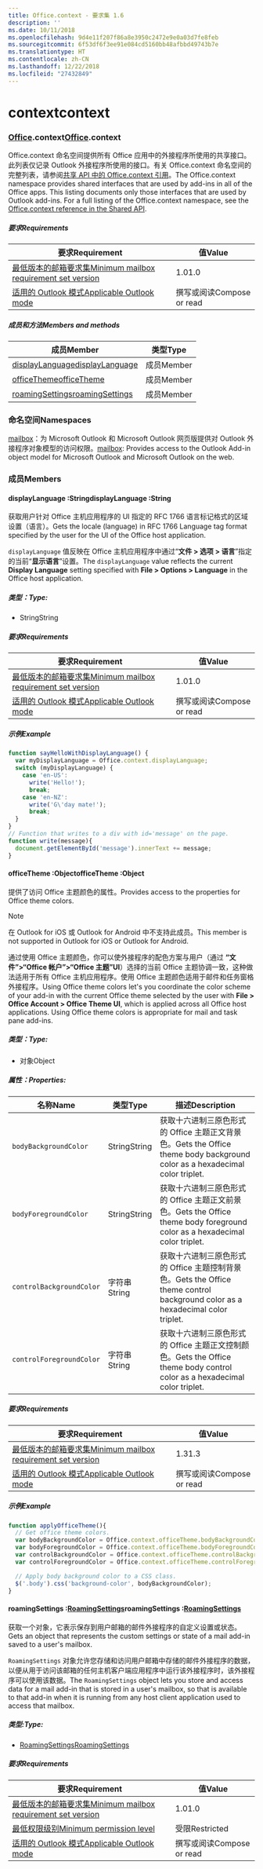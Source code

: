 ```yaml
---
title: Office.context - 要求集 1.6
description: ''
ms.date: 10/11/2018
ms.openlocfilehash: 9d4e11f207f86a8e3950c2472e9e0a03d7fe8feb
ms.sourcegitcommit: 6f53df6f3ee91e084cd5160bb48afbbd49743b7e
ms.translationtype: HT
ms.contentlocale: zh-CN
ms.lasthandoff: 12/22/2018
ms.locfileid: "27432849"
---
```

# <a name="context"></a><span data-ttu-id="6be48-102">context</span><span class="sxs-lookup"><span data-stu-id="6be48-102">context</span></span>

### <a name="officeofficemdcontext"></a><span data-ttu-id="6be48-103">[Office](Office.md).context</span><span class="sxs-lookup"><span data-stu-id="6be48-103">[Office](Office.md).context</span></span>

<span data-ttu-id="6be48-p101">Office.context 命名空间提供所有 Office 应用中的外接程序所使用的共享接口。此列表仅记录 Outlook 外接程序所使用的接口。有关 Office.context 命名空间的完整列表，请参阅[共享 API 中的 Office.context 引用](/javascript/api/office/office.context)。</span><span class="sxs-lookup"><span data-stu-id="6be48-p101">The Office.context namespace provides shared interfaces that are used by add-ins in all of the Office apps. This listing documents only those interfaces that are used by Outlook add-ins. For a full listing of the Office.context namespace, see the [Office.context reference in the Shared API](/javascript/api/office/office.context).</span></span>

##### <a name="requirements"></a><span data-ttu-id="6be48-106">要求</span><span class="sxs-lookup"><span data-stu-id="6be48-106">Requirements</span></span>

|<span data-ttu-id="6be48-107">要求</span><span class="sxs-lookup"><span data-stu-id="6be48-107">Requirement</span></span>| <span data-ttu-id="6be48-108">值</span><span class="sxs-lookup"><span data-stu-id="6be48-108">Value</span></span>|
|---|---|
|[<span data-ttu-id="6be48-109">最低版本的邮箱要求集</span><span class="sxs-lookup"><span data-stu-id="6be48-109">Minimum mailbox requirement set version</span></span>](/office/dev/add-ins/reference/requirement-sets/outlook-api-requirement-sets)| <span data-ttu-id="6be48-110">1.0</span><span class="sxs-lookup"><span data-stu-id="6be48-110">1.0</span></span>|
|[<span data-ttu-id="6be48-111">适用的 Outlook 模式</span><span class="sxs-lookup"><span data-stu-id="6be48-111">Applicable Outlook mode</span></span>](https://docs.microsoft.com/outlook/add-ins/#extension-points)| <span data-ttu-id="6be48-112">撰写或阅读</span><span class="sxs-lookup"><span data-stu-id="6be48-112">Compose or read</span></span>|

##### <a name="members-and-methods"></a><span data-ttu-id="6be48-113">成员和方法</span><span class="sxs-lookup"><span data-stu-id="6be48-113">Members and methods</span></span>

| <span data-ttu-id="6be48-114">成员</span><span class="sxs-lookup"><span data-stu-id="6be48-114">Member</span></span> | <span data-ttu-id="6be48-115">类型</span><span class="sxs-lookup"><span data-stu-id="6be48-115">Type</span></span> |
|--------|------|
| [<span data-ttu-id="6be48-116">displayLanguage</span><span class="sxs-lookup"><span data-stu-id="6be48-116">displayLanguage</span></span>](#displaylanguage-string) | <span data-ttu-id="6be48-117">成员</span><span class="sxs-lookup"><span data-stu-id="6be48-117">Member</span></span> |
| [<span data-ttu-id="6be48-118">officeTheme</span><span class="sxs-lookup"><span data-stu-id="6be48-118">officeTheme</span></span>](#officetheme-object) | <span data-ttu-id="6be48-119">成员</span><span class="sxs-lookup"><span data-stu-id="6be48-119">Member</span></span> |
| [<span data-ttu-id="6be48-120">roamingSettings</span><span class="sxs-lookup"><span data-stu-id="6be48-120">roamingSettings</span></span>](#roamingsettings-roamingsettingsjavascriptapioutlook16officeroamingsettings) | <span data-ttu-id="6be48-121">成员</span><span class="sxs-lookup"><span data-stu-id="6be48-121">Member</span></span> |

### <a name="namespaces"></a><span data-ttu-id="6be48-122">命名空间</span><span class="sxs-lookup"><span data-stu-id="6be48-122">Namespaces</span></span>

<span data-ttu-id="6be48-123">[mailbox](office.context.mailbox.md)：为 Microsoft Outlook 和 Microsoft Outlook 网页版提供对 Outlook 外接程序对象模型的访问权限。</span><span class="sxs-lookup"><span data-stu-id="6be48-123">[mailbox](office.context.mailbox.md): Provides access to the Outlook Add-in object model for Microsoft Outlook and Microsoft Outlook on the web.</span></span>

### <a name="members"></a><span data-ttu-id="6be48-124">成员</span><span class="sxs-lookup"><span data-stu-id="6be48-124">Members</span></span>

####  <a name="displaylanguage-string"></a><span data-ttu-id="6be48-125">displayLanguage :String</span><span class="sxs-lookup"><span data-stu-id="6be48-125">displayLanguage :String</span></span>

<span data-ttu-id="6be48-126">获取用户针对 Office 主机应用程序的 UI 指定的 RFC 1766 语言标记格式的区域设置（语言）。</span><span class="sxs-lookup"><span data-stu-id="6be48-126">Gets the locale (language) in RFC 1766 Language tag format specified by the user for the UI of the Office host application.</span></span>

<span data-ttu-id="6be48-127">`displayLanguage` 值反映在 Office 主机应用程序中通过“**文件 > 选项 > 语言**”指定的当前“**显示语言**”设置。</span><span class="sxs-lookup"><span data-stu-id="6be48-127">The `displayLanguage` value reflects the current **Display Language** setting specified with **File > Options > Language** in the Office host application.</span></span>

##### <a name="type"></a><span data-ttu-id="6be48-128">类型：</span><span class="sxs-lookup"><span data-stu-id="6be48-128">Type:</span></span>

*   <span data-ttu-id="6be48-129">String</span><span class="sxs-lookup"><span data-stu-id="6be48-129">String</span></span>

##### <a name="requirements"></a><span data-ttu-id="6be48-130">要求</span><span class="sxs-lookup"><span data-stu-id="6be48-130">Requirements</span></span>

|<span data-ttu-id="6be48-131">要求</span><span class="sxs-lookup"><span data-stu-id="6be48-131">Requirement</span></span>| <span data-ttu-id="6be48-132">值</span><span class="sxs-lookup"><span data-stu-id="6be48-132">Value</span></span>|
|---|---|
|[<span data-ttu-id="6be48-133">最低版本的邮箱要求集</span><span class="sxs-lookup"><span data-stu-id="6be48-133">Minimum mailbox requirement set version</span></span>](/office/dev/add-ins/reference/requirement-sets/outlook-api-requirement-sets)| <span data-ttu-id="6be48-134">1.0</span><span class="sxs-lookup"><span data-stu-id="6be48-134">1.0</span></span>|
|[<span data-ttu-id="6be48-135">适用的 Outlook 模式</span><span class="sxs-lookup"><span data-stu-id="6be48-135">Applicable Outlook mode</span></span>](https://docs.microsoft.com/outlook/add-ins/#extension-points)| <span data-ttu-id="6be48-136">撰写或阅读</span><span class="sxs-lookup"><span data-stu-id="6be48-136">Compose or read</span></span>|

##### <a name="example"></a><span data-ttu-id="6be48-137">示例</span><span class="sxs-lookup"><span data-stu-id="6be48-137">Example</span></span>

```js
function sayHelloWithDisplayLanguage() {
  var myDisplayLanguage = Office.context.displayLanguage;
  switch (myDisplayLanguage) {
    case 'en-US':
      write('Hello!');
      break;
    case 'en-NZ':
      write('G\'day mate!');
      break;
  }
}
// Function that writes to a div with id='message' on the page.
function write(message){
  document.getElementById('message').innerText += message;
}
```

####  <a name="officetheme-object"></a><span data-ttu-id="6be48-138">officeTheme :Object</span><span class="sxs-lookup"><span data-stu-id="6be48-138">officeTheme :Object</span></span>

<span data-ttu-id="6be48-139">提供了访问 Office 主题颜色的属性。</span><span class="sxs-lookup"><span data-stu-id="6be48-139">Provides access to the properties for Office theme colors.</span></span>

> [!NOTE]
> <span data-ttu-id="6be48-140">在 Outlook for iOS 或 Outlook for Android 中不支持此成员。</span><span class="sxs-lookup"><span data-stu-id="6be48-140">This member is not supported in Outlook for iOS or Outlook for Android.</span></span>

<span data-ttu-id="6be48-p102">通过使用 Office 主题颜色，你可以使外接程序的配色方案与用户（通过 **“文件”>“Office 帐户”>“Office 主题”UI**）选择的当前 Office 主题协调一致，这种做法适用于所有 Office 主机应用程序。使用 Office 主题颜色适用于邮件和任务窗格外接程序。</span><span class="sxs-lookup"><span data-stu-id="6be48-p102">Using Office theme colors let's you coordinate the color scheme of your add-in with the current Office theme selected by the user with **File > Office Account > Office Theme UI**, which is applied across all Office host applications. Using Office theme colors is appropriate for mail and task pane add-ins.</span></span>

##### <a name="type"></a><span data-ttu-id="6be48-143">类型：</span><span class="sxs-lookup"><span data-stu-id="6be48-143">Type:</span></span>

*   <span data-ttu-id="6be48-144">对象</span><span class="sxs-lookup"><span data-stu-id="6be48-144">Object</span></span>

##### <a name="properties"></a><span data-ttu-id="6be48-145">属性：</span><span class="sxs-lookup"><span data-stu-id="6be48-145">Properties:</span></span>

|<span data-ttu-id="6be48-146">名称</span><span class="sxs-lookup"><span data-stu-id="6be48-146">Name</span></span>| <span data-ttu-id="6be48-147">类型</span><span class="sxs-lookup"><span data-stu-id="6be48-147">Type</span></span>| <span data-ttu-id="6be48-148">描述</span><span class="sxs-lookup"><span data-stu-id="6be48-148">Description</span></span>|
|---|---|---|
|`bodyBackgroundColor`| <span data-ttu-id="6be48-149">String</span><span class="sxs-lookup"><span data-stu-id="6be48-149">String</span></span>|<span data-ttu-id="6be48-150">获取十六进制三原色形式的 Office 主题正文背景色。</span><span class="sxs-lookup"><span data-stu-id="6be48-150">Gets the Office theme body background color as a hexadecimal color triplet.</span></span>|
|`bodyForegroundColor`| <span data-ttu-id="6be48-151">String</span><span class="sxs-lookup"><span data-stu-id="6be48-151">String</span></span>|<span data-ttu-id="6be48-152">获取十六进制三原色形式的 Office 主题正文前景色。</span><span class="sxs-lookup"><span data-stu-id="6be48-152">Gets the Office theme body foreground color as a hexadecimal color triplet.</span></span>|
|`controlBackgroundColor`| <span data-ttu-id="6be48-153">字符串</span><span class="sxs-lookup"><span data-stu-id="6be48-153">String</span></span>|<span data-ttu-id="6be48-154">获取十六进制三原色形式的 Office 主题控制背景色。</span><span class="sxs-lookup"><span data-stu-id="6be48-154">Gets the Office theme control background color as a hexadecimal color triplet.</span></span>|
|`controlForegroundColor`| <span data-ttu-id="6be48-155">字符串</span><span class="sxs-lookup"><span data-stu-id="6be48-155">String</span></span>|<span data-ttu-id="6be48-156">获取十六进制三原色形式的 Office 主题正文控制颜色。</span><span class="sxs-lookup"><span data-stu-id="6be48-156">Gets the Office theme body control color as a hexadecimal color triplet.</span></span>|

##### <a name="requirements"></a><span data-ttu-id="6be48-157">要求</span><span class="sxs-lookup"><span data-stu-id="6be48-157">Requirements</span></span>

|<span data-ttu-id="6be48-158">要求</span><span class="sxs-lookup"><span data-stu-id="6be48-158">Requirement</span></span>| <span data-ttu-id="6be48-159">值</span><span class="sxs-lookup"><span data-stu-id="6be48-159">Value</span></span>|
|---|---|
|[<span data-ttu-id="6be48-160">最低版本的邮箱要求集</span><span class="sxs-lookup"><span data-stu-id="6be48-160">Minimum mailbox requirement set version</span></span>](/office/dev/add-ins/reference/requirement-sets/outlook-api-requirement-sets)| <span data-ttu-id="6be48-161">1.3</span><span class="sxs-lookup"><span data-stu-id="6be48-161">1.3</span></span>|
|[<span data-ttu-id="6be48-162">适用的 Outlook 模式</span><span class="sxs-lookup"><span data-stu-id="6be48-162">Applicable Outlook mode</span></span>](https://docs.microsoft.com/outlook/add-ins/#extension-points)| <span data-ttu-id="6be48-163">撰写或阅读</span><span class="sxs-lookup"><span data-stu-id="6be48-163">Compose or read</span></span>|

##### <a name="example"></a><span data-ttu-id="6be48-164">示例</span><span class="sxs-lookup"><span data-stu-id="6be48-164">Example</span></span>

```js
function applyOfficeTheme(){
  // Get office theme colors.
  var bodyBackgroundColor = Office.context.officeTheme.bodyBackgroundColor;
  var bodyForegroundColor = Office.context.officeTheme.bodyForegroundColor;
  var controlBackgroundColor = Office.context.officeTheme.controlBackgroundColor
  var controlForegroundColor = Office.context.officeTheme.controlForegroundColor;

  // Apply body background color to a CSS class.
  $('.body').css('background-color', bodyBackgroundColor);
}
```

####  <a name="roamingsettings-roamingsettingsjavascriptapioutlook16officeroamingsettings"></a><span data-ttu-id="6be48-165">roamingSettings :[RoamingSettings](/javascript/api/outlook_1_6/office.RoamingSettings)</span><span class="sxs-lookup"><span data-stu-id="6be48-165">roamingSettings :[RoamingSettings](/javascript/api/outlook_1_6/office.RoamingSettings)</span></span>

<span data-ttu-id="6be48-166">获取一个对象，它表示保存到用户邮箱的邮件外接程序的自定义设置或状态。</span><span class="sxs-lookup"><span data-stu-id="6be48-166">Gets an object that represents the custom settings or state of a mail add-in saved to a user's mailbox.</span></span>

<span data-ttu-id="6be48-167">`RoamingSettings` 对象允许您存储和访问用户邮箱中存储的邮件外接程序的数据，以便从用于访问该邮箱的任何主机客户端应用程序中运行该外接程序时，该外接程序可以使用该数据。</span><span class="sxs-lookup"><span data-stu-id="6be48-167">The `RoamingSettings` object lets you store and access data for a mail add-in that is stored in a user's mailbox, so that is available to that add-in when it is running from any host client application used to access that mailbox.</span></span>

##### <a name="type"></a><span data-ttu-id="6be48-168">类型:</span><span class="sxs-lookup"><span data-stu-id="6be48-168">Type:</span></span>

*   [<span data-ttu-id="6be48-169">RoamingSettings</span><span class="sxs-lookup"><span data-stu-id="6be48-169">RoamingSettings</span></span>](/javascript/api/outlook_1_6/office.RoamingSettings)

##### <a name="requirements"></a><span data-ttu-id="6be48-170">要求</span><span class="sxs-lookup"><span data-stu-id="6be48-170">Requirements</span></span>

|<span data-ttu-id="6be48-171">要求</span><span class="sxs-lookup"><span data-stu-id="6be48-171">Requirement</span></span>| <span data-ttu-id="6be48-172">值</span><span class="sxs-lookup"><span data-stu-id="6be48-172">Value</span></span>|
|---|---|
|[<span data-ttu-id="6be48-173">最低版本的邮箱要求集</span><span class="sxs-lookup"><span data-stu-id="6be48-173">Minimum mailbox requirement set version</span></span>](/office/dev/add-ins/reference/requirement-sets/outlook-api-requirement-sets)| <span data-ttu-id="6be48-174">1.0</span><span class="sxs-lookup"><span data-stu-id="6be48-174">1.0</span></span>|
|[<span data-ttu-id="6be48-175">最低权限级别</span><span class="sxs-lookup"><span data-stu-id="6be48-175">Minimum permission level</span></span>](https://docs.microsoft.com/outlook/add-ins/understanding-outlook-add-in-permissions)| <span data-ttu-id="6be48-176">受限</span><span class="sxs-lookup"><span data-stu-id="6be48-176">Restricted</span></span>|
|[<span data-ttu-id="6be48-177">适用的 Outlook 模式</span><span class="sxs-lookup"><span data-stu-id="6be48-177">Applicable Outlook mode</span></span>](https://docs.microsoft.com/outlook/add-ins/#extension-points)| <span data-ttu-id="6be48-178">撰写或阅读</span><span class="sxs-lookup"><span data-stu-id="6be48-178">Compose or read</span></span>|